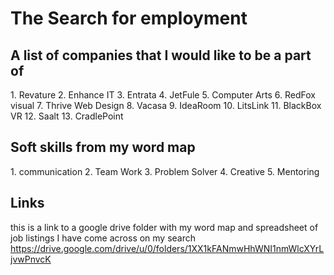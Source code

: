 # The Search for employment

## A list of companies that I would like to be a part of 

1\. Revature
2. Enhance IT
3. Entrata
4. JetFule
5. Computer Arts
6. RedFox visual
7. Thrive Web Design
8. Vacasa
9. IdeaRoom
10. LitsLink
11. BlackBox VR
12. Saalt
13. CradlePoint

## Soft skills from my word map

1\. communication
2. Team Work
3. Problem Solver
4. Creative
5. Mentoring



## Links

this is a link to a google drive folder with my word map and spreadsheet of job listings I have come across on my search
https://drive.google.com/drive/u/0/folders/1XX1kFANmwHhWNI1nmWlcXYrLjvwPnvcK